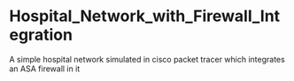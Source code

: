 # Hospital_Network_with_Firewall_Integration
A simple hospital network simulated in cisco packet tracer which integrates an ASA firewall in it
